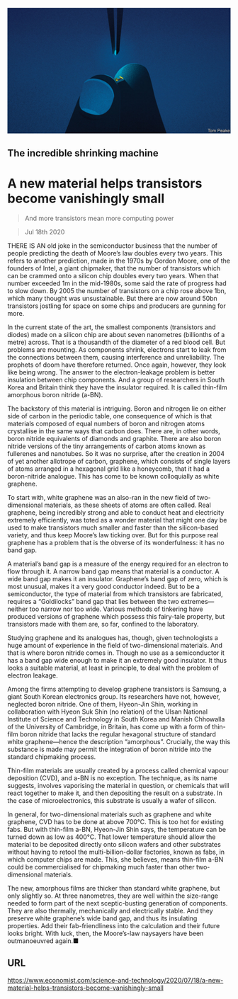 ![](./images/20200718_STD001_0.jpg)

## The incredible shrinking machine

# A new material helps transistors become vanishingly small

> And more transistors mean more computing power

> Jul 18th 2020

THERE IS AN old joke in the semiconductor business that the number of people predicting the death of Moore’s law doubles every two years. This refers to another prediction, made in the 1970s by Gordon Moore, one of the founders of Intel, a giant chipmaker, that the number of transistors which can be crammed onto a silicon chip doubles every two years. When that number exceeded 1m in the mid-1980s, some said the rate of progress had to slow down. By 2005 the number of transistors on a chip rose above 1bn, which many thought was unsustainable. But there are now around 50bn transistors jostling for space on some chips and producers are gunning for more.

In the current state of the art, the smallest components (transistors and diodes) made on a silicon chip are about seven nanometres (billionths of a metre) across. That is a thousandth of the diameter of a red blood cell. But problems are mounting. As components shrink, electrons start to leak from the connections between them, causing interference and unreliability. The prophets of doom have therefore returned. Once again, however, they look like being wrong. The answer to the electron-leakage problem is better insulation between chip components. And a group of researchers in South Korea and Britain think they have the insulator required. It is called thin-film amorphous boron nitride (a-BN).

The backstory of this material is intriguing. Boron and nitrogen lie on either side of carbon in the periodic table, one consequence of which is that materials composed of equal numbers of boron and nitrogen atoms crystallise in the same ways that carbon does. There are, in other words, boron nitride equivalents of diamonds and graphite. There are also boron nitride versions of the tiny arrangements of carbon atoms known as fullerenes and nanotubes. So it was no surprise, after the creation in 2004 of yet another allotrope of carbon, graphene, which consists of single layers of atoms arranged in a hexagonal grid like a honeycomb, that it had a boron-nitride analogue. This has come to be known colloquially as white graphene.

To start with, white graphene was an also-ran in the new field of two-dimensional materials, as these sheets of atoms are often called. Real graphene, being incredibly strong and able to conduct heat and electricity extremely efficiently, was toted as a wonder material that might one day be used to make transistors much smaller and faster than the silicon-based variety, and thus keep Moore’s law ticking over. But for this purpose real graphene has a problem that is the obverse of its wonderfulness: it has no band gap.

A material’s band gap is a measure of the energy required for an electron to flow through it. A narrow band gap means that material is a conductor. A wide band gap makes it an insulator. Graphene’s band gap of zero, which is most unusual, makes it a very good conductor indeed. But to be a semiconductor, the type of material from which transistors are fabricated, requires a “Goldilocks” band gap that lies between the two extremes—neither too narrow nor too wide. Various methods of tinkering have produced versions of graphene which possess this fairy-tale property, but transistors made with them are, so far, confined to the laboratory.

Studying graphene and its analogues has, though, given technologists a huge amount of experience in the field of two-dimensional materials. And that is where boron nitride comes in. Though no use as a semiconductor it has a band gap wide enough to make it an extremely good insulator. It thus looks a suitable material, at least in principle, to deal with the problem of electron leakage.

Among the firms attempting to develop graphene transistors is Samsung, a giant South Korean electronics group. Its researchers have not, however, neglected boron nitride. One of them, Hyeon-Jin Shin, working in collaboration with Hyeon Suk Shin (no relation) of the Ulsan National Institute of Science and Technology in South Korea and Manish Chhowalla of the University of Cambridge, in Britain, has come up with a form of thin-film boron nitride that lacks the regular hexagonal structure of standard white graphene—hence the description “amorphous”. Crucially, the way this substance is made may permit the integration of boron nitride into the standard chipmaking process.

Thin-film materials are usually created by a process called chemical vapour deposition (CVD), and a-BN is no exception. The technique, as its name suggests, involves vaporising the material in question, or chemicals that will react together to make it, and then depositing the result on a substrate. In the case of microelectronics, this substrate is usually a wafer of silicon.

In general, for two-dimensional materials such as graphene and white graphene, CVD has to be done at above 700°C. This is too hot for existing fabs. But with thin-film a-BN, Hyeon-Jin Shin says, the temperature can be turned down as low as 400°C. That lower temperature should allow the material to be deposited directly onto silicon wafers and other substrates without having to retool the multi-billion-dollar factories, known as fabs, in which computer chips are made. This, she believes, means thin-film a-BN could be commercialised for chipmaking much faster than other two-dimensional materials.

The new, amorphous films are thicker than standard white graphene, but only slightly so. At three nanometres, they are well within the size-range needed to form part of the next sceptic-busting generation of components. They are also thermally, mechanically and electrically stable. And they preserve white graphene’s wide band gap, and thus its insulating properties. Add their fab-friendliness into the calculation and their future looks bright. With luck, then, the Moore’s-law naysayers have been outmanoeuvred again.■

## URL

https://www.economist.com/science-and-technology/2020/07/18/a-new-material-helps-transistors-become-vanishingly-small
